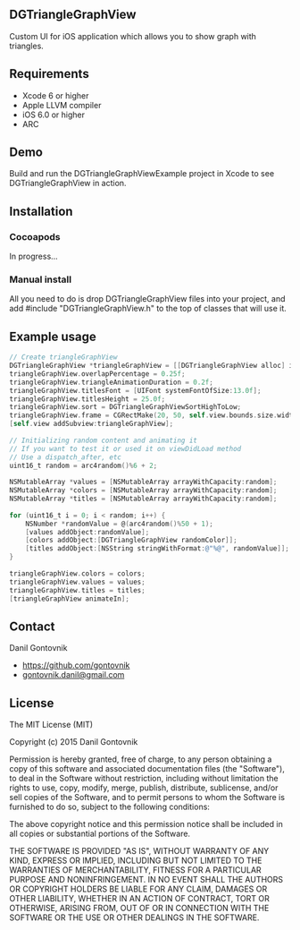 ## DGTriangleGraphView
Custom UI for iOS application which allows you to show graph with triangles.

## Requirements
* Xcode 6 or higher
* Apple LLVM compiler
* iOS 6.0 or higher
* ARC

## Demo

Build and run the DGTriangleGraphViewExample project in Xcode to see DGTriangleGraphView in action.

## Installation

### Cocoapods

In progress...

### Manual install

All you need to do is drop DGTriangleGraphView files into your project, and add #include "DGTriangleGraphView.h" to the top of classes that will use it.

## Example usage

``` objective-c
// Create triangleGraphView
DGTriangleGraphView *triangleGraphView = [[DGTriangleGraphView alloc] init];
triangleGraphView.overlapPercentage = 0.25f;
triangleGraphView.triangleAnimationDuration = 0.2f;
triangleGraphView.titlesFont = [UIFont systemFontOfSize:13.0f];
triangleGraphView.titlesHeight = 25.0f;
triangleGraphView.sort = DGTriangleGraphViewSortHighToLow;
triangleGraphView.frame = CGRectMake(20, 50, self.view.bounds.size.width - 40, 200);
[self.view addSubview:triangleGraphView];
    
// Initializing random content and animating it
// If you want to test it or used it on viewDidLoad method
// Use a dispatch_after, etc
uint16_t random = arc4random()%6 + 2;
    
NSMutableArray *values = [NSMutableArray arrayWithCapacity:random];
NSMutableArray *colors = [NSMutableArray arrayWithCapacity:random];
NSMutableArray *titles = [NSMutableArray arrayWithCapacity:random];
    
for (uint16_t i = 0; i < random; i++) {
    NSNumber *randomValue = @(arc4random()%50 + 1);
    [values addObject:randomValue];
    [colors addObject:[DGTriangleGraphView randomColor]];
    [titles addObject:[NSString stringWithFormat:@"%@", randomValue]];
}
    
triangleGraphView.colors = colors;
triangleGraphView.values = values;
triangleGraphView.titles = titles;
[triangleGraphView animateIn];
```

## Contact

Danil Gontovnik

- https://github.com/gontovnik
- gontovnik.danil@gmail.com


## License

The MIT License (MIT)

Copyright (c) 2015 Danil Gontovnik

Permission is hereby granted, free of charge, to any person obtaining a copy
of this software and associated documentation files (the "Software"), to deal
in the Software without restriction, including without limitation the rights
to use, copy, modify, merge, publish, distribute, sublicense, and/or sell
copies of the Software, and to permit persons to whom the Software is
furnished to do so, subject to the following conditions:

The above copyright notice and this permission notice shall be included in all
copies or substantial portions of the Software.

THE SOFTWARE IS PROVIDED "AS IS", WITHOUT WARRANTY OF ANY KIND, EXPRESS OR
IMPLIED, INCLUDING BUT NOT LIMITED TO THE WARRANTIES OF MERCHANTABILITY,
FITNESS FOR A PARTICULAR PURPOSE AND NONINFRINGEMENT. IN NO EVENT SHALL THE
AUTHORS OR COPYRIGHT HOLDERS BE LIABLE FOR ANY CLAIM, DAMAGES OR OTHER
LIABILITY, WHETHER IN AN ACTION OF CONTRACT, TORT OR OTHERWISE, ARISING FROM,
OUT OF OR IN CONNECTION WITH THE SOFTWARE OR THE USE OR OTHER DEALINGS IN THE
SOFTWARE.
